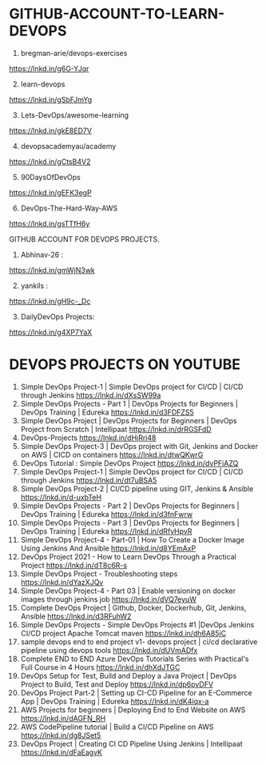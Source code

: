 # GITHUB-ACCOUNT-TO-LEARN-DEVOPS
1. bregman-arie/devops-exercises

https://lnkd.in/g6G-YJqr

2. learn-devops

https://lnkd.in/gSbFJmYg

3. Lets-DevOps/awesome-learning

https://lnkd.in/gkE8ED7V

4. devopsacademyau/academy

https://lnkd.in/gCtsB4V2

5. 90DaysOfDevOps

https://lnkd.in/gEFK3egP

6. DevOps-The-Hard-Way-AWS

https://lnkd.in/gsTTfH6y


GITHUB ACCOUNT FOR DEVOPS PROJECTS.


1. Abhinav-26 :

https://lnkd.in/gmWjN3wk

2. yankils :

https://lnkd.in/gH9c-_Dc

3. DailyDevOps Projects:

https://lnkd.in/g4XP7YaX

# DEVOPS PROJECTS ON YOUTUBE
1. Simple DevOps Project-1 | Simple DevOps project for CI/CD | CI/CD through Jenkins
https://lnkd.in/dXsSW99a
2. Simple DevOps Projects - Part 1 | DevOps Projects for Beginners | DevOps Training | Edureka
https://lnkd.in/d3FDFZS5
3. Simple DevOps Project | DevOps Projects for Beginners | DevOps Project from Scratch | Intellipaat
https://lnkd.in/drRGSFdD
4. DevOps-Projects
https://lnkd.in/dHjRri48
5. Simple DevOps Project-3 | DevOps project with Git, Jenkins and Docker on AWS | CICD on containers
https://lnkd.in/dtwQKwrG
6. DevOps Tutorial : Simple DevOps Project
https://lnkd.in/dvPFiAZQ
7. Simple DevOps Project-1 | Simple DevOps project for CI/CD | CI/CD through Jenkins
https://lnkd.in/dt7uBSA5
8. Simple DevOps Project-2 | CI/CD pipeline using GIT, Jenkins & Ansible
https://lnkd.in/d-uxbTeH
9. Simple DevOps Projects - Part 2 | DevOps Projects for Beginners | DevOps Training | Edureka
https://lnkd.in/d3fnFwrw
10. Simple DevOps Projects - Part 3 | DevOps Projects for Beginners | DevOps Training | Edureka
https://lnkd.in/dRfyHpvR
11. Simple DevOps Project-4 - Part-01 | How To Create a Docker Image Using Jenkins And Ansible
https://lnkd.in/d8YEmAxP
12. DevOps Project 2021 - How to Learn DevOps Through a Practical Project
https://lnkd.in/dT8c6R-s
13. Simple DevOps Project - Troubleshooting steps
https://lnkd.in/dYazXJQv
14. Simple DevOps Project-4 - Part 03 | Enable versioning on docker images through jenkins job
https://lnkd.in/dVQ7eyuW
15. Complete DevOps Project | Github, Docker, Dockerhub, Git, Jenkins, Ansible
https://lnkd.in/d3RFuhW2
16. Simple DevOps Projects - Simple DevOps Projects #1 |DevOps Jenkins CI/CD project Apache Tomcat maven
https://lnkd.in/dh6A85jC
17. sample devops end to end project v1- devops project | ci/cd declarative pipeline using devops tools
https://lnkd.in/dUVmADfx
18. Complete END to END Azure DevOps Tutorials Series with Practical's Full Course in 4 Hours
https://lnkd.in/dhXdJTGC
19. DevOps Setup for Test, Build and Deploy a Java Project | DevOps Project to Build, Test and Deploy
https://lnkd.in/dp6pvDFV
20. DevOps Project Part-2 | Setting up CI-CD Pipeline for an E-Commerce App | DevOps Training | Edureka
https://lnkd.in/dK4iqx-a
21. AWS Projects for beginners | Deploying End to End Website on AWS
https://lnkd.in/dAGFN_RH
22. AWS CodePipeline tutorial | Build a CI/CD Pipeline on AWS
https://lnkd.in/dg8JSet5
23. DevOps Project | Creating CI CD Pipeline Using Jenkins | Intellipaat
https://lnkd.in/dFaEagvK


